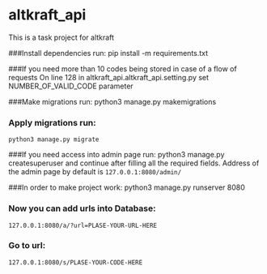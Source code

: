 # altkraft_api
This is a task project for altkraft 

###Install dependencies run:
     pip install -m requirements.txt

###If you need more than 10 codes being stored in case of a flow of requests
    On line 128 in altkraft_api.altkraft_api.setting.py 
    set NUMBER_OF_VALID_CODE parameter

###Make migrations run:
    python3 manage.py makemigrations

### Apply migrations run:
    python3 manage.py migrate

###If you need access into admin page run:
     python3 manage.py createsuperuser
and continue after filling all the required fields.
Address of the admin page by default is `127.0.0.1:8080/admin/`
    
###In order to make project work:
     python3 manage.py runserver 8080

### Now you can add urls into Database:
    127.0.0.1:8080/a/?url=PLASE-YOUR-URL-HERE

### Go to url:
    127.0.0.1:8080/s/PLASE-YOUR-CODE-HERE
